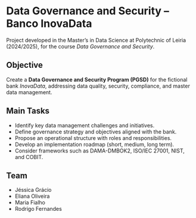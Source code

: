 # Data Governance and Security – Banco InovaData  

Project developed in the Master’s in Data Science at Polytechnic of Leiria (2024/2025), for the course *Data Governance and Security*.  

## Objective  
Create a **Data Governance and Security Program (PGSD)** for the fictional bank *InovaData*, addressing data quality, security, compliance, and master data management.  

## Main Tasks  
- Identify key data management challenges and initiatives.  
- Define governance strategy and objectives aligned with the bank.  
- Propose an operational structure with roles and responsibilities.  
- Develop an implementation roadmap (short, medium, long term).  
- Consider frameworks such as DAMA-DMBOK2, ISO/IEC 27001, NIST, and COBIT.  

## Team  
- Jéssica Grácio  
- Eliana Oliveira  
- Maria Fialho  
- Rodrigo Fernandes  
